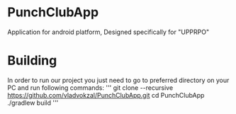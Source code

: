 # PunchClubApp
Application for android platform,
Designed specifically for "UPPRPO"

# Building
In order to run our project you just need to go to preferred directory on your PC and run following commands:
'''
git clone --recursive https://github.com/vladvokzal/PunchClubApp.git
cd PunchClubApp 
./gradlew build
'''
